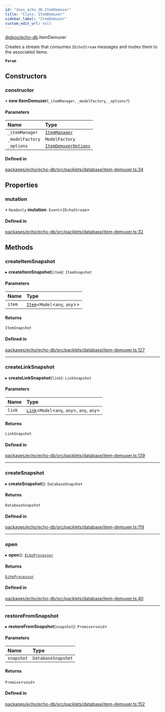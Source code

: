```yaml
---
id: "dxos_echo_db.ItemDemuxer"
title: "Class: ItemDemuxer"
sidebar_label: "ItemDemuxer"
custom_edit_url: null
---
```


[@dxos/echo-db](../modules/dxos_echo_db.md).ItemDemuxer

Creates a stream that consumes `IEchoStream` messages and routes them to the associated items.

**`Param`**

## Constructors

### constructor

• **new ItemDemuxer**(`_itemManager`, `_modelFactory`, `_options?`)

#### Parameters

| Name | Type |
| :------ | :------ |
| `_itemManager` | [`ItemManager`](dxos_echo_db.ItemManager.md) |
| `_modelFactory` | `ModelFactory` |
| `_options` | [`ItemDemuxerOptions`](../interfaces/dxos_echo_db.ItemDemuxerOptions.md) |

#### Defined in

[packages/echo/echo-db/src/packlets/database/item-demuxer.ts:34](https://github.com/dxos/protocols/blob/c793f0fed/packages/echo/echo-db/src/packlets/database/item-demuxer.ts#L34)

## Properties

### mutation

• `Readonly` **mutation**: `Event`<`IEchoStream`\>

#### Defined in

[packages/echo/echo-db/src/packlets/database/item-demuxer.ts:32](https://github.com/dxos/protocols/blob/c793f0fed/packages/echo/echo-db/src/packlets/database/item-demuxer.ts#L32)

## Methods

### createItemSnapshot

▸ **createItemSnapshot**(`item`): `ItemSnapshot`

#### Parameters

| Name | Type |
| :------ | :------ |
| `item` | [`Item`](dxos_echo_db.Item.md)<`Model`<`any`, `any`\>\> |

#### Returns

`ItemSnapshot`

#### Defined in

[packages/echo/echo-db/src/packlets/database/item-demuxer.ts:127](https://github.com/dxos/protocols/blob/c793f0fed/packages/echo/echo-db/src/packlets/database/item-demuxer.ts#L127)

___

### createLinkSnapshot

▸ **createLinkSnapshot**(`link`): `LinkSnapshot`

#### Parameters

| Name | Type |
| :------ | :------ |
| `link` | [`Link`](dxos_echo_db.Link.md)<`Model`<`any`, `any`\>, `any`, `any`\> |

#### Returns

`LinkSnapshot`

#### Defined in

[packages/echo/echo-db/src/packlets/database/item-demuxer.ts:139](https://github.com/dxos/protocols/blob/c793f0fed/packages/echo/echo-db/src/packlets/database/item-demuxer.ts#L139)

___

### createSnapshot

▸ **createSnapshot**(): `DatabaseSnapshot`

#### Returns

`DatabaseSnapshot`

#### Defined in

[packages/echo/echo-db/src/packlets/database/item-demuxer.ts:119](https://github.com/dxos/protocols/blob/c793f0fed/packages/echo/echo-db/src/packlets/database/item-demuxer.ts#L119)

___

### open

▸ **open**(): [`EchoProcessor`](../modules/dxos_echo_db.md#echoprocessor)

#### Returns

[`EchoProcessor`](../modules/dxos_echo_db.md#echoprocessor)

#### Defined in

[packages/echo/echo-db/src/packlets/database/item-demuxer.ts:40](https://github.com/dxos/protocols/blob/c793f0fed/packages/echo/echo-db/src/packlets/database/item-demuxer.ts#L40)

___

### restoreFromSnapshot

▸ **restoreFromSnapshot**(`snapshot`): `Promise`<`void`\>

#### Parameters

| Name | Type |
| :------ | :------ |
| `snapshot` | `DatabaseSnapshot` |

#### Returns

`Promise`<`void`\>

#### Defined in

[packages/echo/echo-db/src/packlets/database/item-demuxer.ts:152](https://github.com/dxos/protocols/blob/c793f0fed/packages/echo/echo-db/src/packlets/database/item-demuxer.ts#L152)
